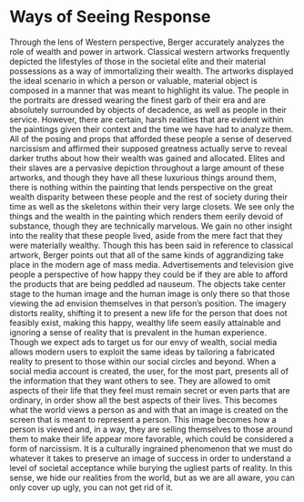 # Ways of Seeing Response
Through the lens of Western perspective, Berger accurately analyzes the role of wealth and power in artwork. Classical western artworks frequently depicted the lifestyles of those in the societal elite and their material possessions as a way of immortalizing their wealth. The artworks displayed the ideal scenario in which a person or valuable, material object is composed in a manner that was meant to highlight its value. The people in the portraits are dressed wearing the finest garb of their era and are absolutely surrounded by objects of decadence, as well as people in their service. However, there are certain, harsh realities that are evident within the paintings given their context and the time we have had to analyze them. All of the posing and props that afforded these people a sense of deserved narcissism and affirmed their supposed greatness actually serve to reveal darker truths about how their wealth was gained and allocated. Elites and their slaves are a pervasive depiction throughout a large amount of these artworks, and though they have all these luxurious things around them, there is nothing within the painting that lends perspective on the great wealth disparity between these people and the rest of society during their time as well as the skeletons within their very large closets. We see only the things and the wealth in the painting which renders them eerily devoid of substance, though they are technically marvelous. We gain no other insight into the reality that these people lived, aside from the mere fact that they were materially wealthy.
	Though this has been said in reference to classical artwork, Berger points out that all of the same kinds of aggrandizing take place in the modern age of mass media. Advertisements and television give people a perspective of how happy they could be if they are able to afford the products that are being peddled ad nauseum. The objects take center stage to the human image and the human image is only there so that those viewing the ad envision themselves in that person’s position. The imagery distorts reality, shifting it to present a new life for the person that does not feasibly exist, making this happy, wealthy life seem easily attainable and ignoring a sense of reality that is prevalent in the human experience. 
	Though we expect ads to target us for our envy of wealth, social media allows modern users to exploit the same ideas by tailoring a fabricated reality to present to those within our social circles and beyond. When a social media account is created, the user, for the most part, presents all of the information that they want others to see. They are allowed to omit aspects of their life that they feel must remain secret or even parts that are ordinary, in order show all the best aspects of their lives. This becomes what the world views a person as and with that an image is created on the screen that is meant to represent a person. This image becomes how a person is viewed and, in a way, they are selling themselves to those around them to make their life appear more favorable, which could be considered a form of narcissism. It is a culturally ingrained phenomenon that we must do whatever it takes to preserve an image of success in order to understand a level of societal acceptance while  burying the ugliest parts of reality. In this sense, we hide our realities from the world, but as we are all aware, you can only cover up ugly, you can not get rid of it.
